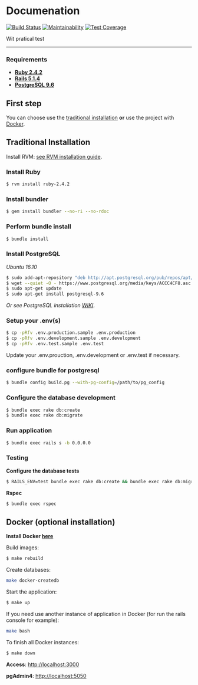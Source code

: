 # Documenation
[![Build Status](https://travis-ci.org/renanrboliveira/wit-cart.svg?branch=master)](https://travis-ci.org/renanrboliveira/wit-cart)
[![Maintainability](https://api.codeclimate.com/v1/badges/3ec9fa1c98d0a7845be0/maintainability)](https://codeclimate.com/github/renanrboliveira/wit-cart/maintainability)
[![Test Coverage](https://api.codeclimate.com/v1/badges/3ec9fa1c98d0a7845be0/test_coverage)](https://codeclimate.com/github/renanrboliveira/wit-cart/test_coverage)


Wit pratical test

---

### Requirements ###

* **[Ruby 2.4.2](https://www.ruby-lang.org/en/)**
* **[Rails 5.1.4](http://guides.rubyonrails.org/)**
* **[PostgreSQL 9.6](https://www.postgresql.org/)**

## First step
You can choose use the [traditional installation](#traditional-installation) **or** use the project with [Docker](#docker-optional-installation).


## Traditional Installation

Install RVM: [see RVM installation guide](http://rvm.io).

### Install Ruby
```sh
$ rvm install ruby-2.4.2
```

### Install bundler
```sh
$ gem install bundler --no-ri --no-rdoc
```

### Perform bundle install
```sh
$ bundle install
```

### Install PostgreSQL

*Ubuntu 16.10*

```sh
$ sudo add-apt-repository "deb http://apt.postgresql.org/pub/repos/apt/ xenial-pgdg main"
$ wget --quiet -O - https://www.postgresql.org/media/keys/ACCC4CF8.asc | sudo apt-key add -
$ sudo apt-get update
$ sudo apt-get install postgresql-9.6
```
*Or see PostgreSQL installation [WIKI](https://wiki.postgresql.org/wiki/Detailed_installation_guides)*.

### Setup your .env(s)

```bash
$ cp -pRfv .env.production.sample .env.production
$ cp -pRfv .env.development.sample .env.development
$ cp -pRfv .env.test.sample .env.test
```
Update your .env.prouction, .env.development or .env.test if necessary.

### configure bundle for postgresql
```sh
$ bundle config build.pg --with-pg-config=/path/to/pg_config
```

### Configure the database development
```sh
$ bundle exec rake db:create
$ bundle exec rake db:migrate
```


### Run application
```sh
$ bundle exec rails s -b 0.0.0.0
```

### Testing

**Configure the database tests**
```sh
$ RAILS_ENV=test bundle exec rake db:create && bundle exec rake db:migrate && bundle exec rake db:test:prepare
```

**Rspec**
```sh
$ bundle exec rspec
```

## Docker (optional installation)
**Install Docker [here](https://docs.docker.com/engine/installation/)**

Build images:
```sh
$ make rebuild
```

Create databases:
```sh
make docker-createdb
```

Start the application:
```sh
$ make up
```

If you need use another instance of application in Docker (for run the rails console for example):
```sh
make bash
```

To finish all Docker instances:
```sh
$ make down
```

**Access**: [http://localhost:3000](http://localhost:3000)

**pgAdmin4**: [http://localhost:5050](http://localhost:5050)
